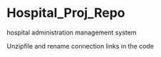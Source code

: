 # Hospital_Proj_Repo
hospital administration management system

Unzipfile and rename connection links in the code 
